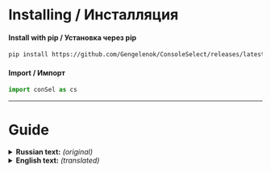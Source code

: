 # Installing / Инсталляция

#### Install with pip / Установка через pip

```bash
pip install https://github.com/Gengelenok/ConsoleSelect/releases/latest/download/conSel-1.0-py3-none-any.whl
```

#### Import / Импорт

```python
import conSel as cs
```

---

# Guide

<!-- ## **Russian text:** _(original)_ -->

<details>
<summary><b>Russian text:</b> <i>(original)</i></summary>

### Библиотека для реализации выбора в консоли

#### Основные функции:

-   **`setCustomLang(text)`**  
    Позволяет настроить текстовые сообщения, отображаемые при использовании функции `choose(...)`.

    **Пример настройки параметра `text`:**

    ```json
    {
    	"wrongInput": "Сообщение при некорректном вводе",
    	"inputCusValue": "Сообщение при выборе варианта 'ввести самостоятельно'",
    	"selectVariant": "Сообщение, отображаемое над списком вариантов (например, 'выберите вариант')",
    	"selfInput": "Текст для варианта 'ввести самостоятельно'"
    }
    ```

    Также доступны предустановленные языковые настройки, которые находятся в файле `langPresets.json`. На данный момент поддерживаются только два языка: `ru` (русский) и `en` (английский). Вы можете добавить собственные языковые конфигурации, опираясь на существующие пресеты.  
    Чтобы использовать предустановленный язык, в параметр `text` нужно передать значение `"ru"`, `"en"` или имя созданного вами пресета.

---

-   **`choose(optionForSelect, allowSelfInput=False)`**  
    Отвечает за выбор одного из доступных вариантов из словаря `optionForSelect`.  
    Если параметр `allowSelfInput` установлен в `True`, то в консоли дополнительно появится возможность ввода произвольного значения. По умолчанию этот параметр равен `False`.

    **Пример параметра `optionForSelect`:**

    ```json
    {
    	"text1": "dataForReturn1",
    	"text2": "dataForReturn2"
    }
    ```

</details>

<details>
<summary><b>English text:</b> <i>(translated)</i></summary>

### Library for Console-Based Selection

#### Key Functions:

-   **`setCustomLang(text)`**  
    Allows customization of text messages displayed when using the `choose(...)` function.

    **Example configuration for the `text` parameter:**

    ```json
    {
    	"wrongInput": "Message displayed for invalid input",
    	"inputCusValue": "Message displayed when selecting the 'enter manually' option",
    	"selectVariant": "Message displayed above the list of options (e.g., 'select an option')",
    	"selfInput": "Text for the 'enter manually' option"
    }
    ```

    Predefined language settings are also available in the `langPresets.json` file. Currently, only two languages are supported: `ru` (Russian) and `en` (English). You can add your own language configurations based on the existing presets.  
    To use a predefined language, pass `"ru"`, `"en"`, or the name of your custom preset as the `text` parameter.

---

-   **`choose(optionForSelect, allowSelfInput=False)`**  
    Responsible for selecting one of the available options from the `optionForSelect` dictionary.  
    If the `allowSelfInput` parameter is set to `True`, an additional option to input a custom value will appear in the console. By default, this parameter is set to `False`.

    **Example configuration for the `optionForSelect` parameter:**

    ```json
    {
    	"text1": "dataForReturn1",
    	"text2": "dataForReturn2"
    }
    ```

</details>

<!--
## English text (translated): (NEED FIX!)

Library for creating a selection in the console

#### Functions:

-   `setCustomLang(text)` - changes the text displayed during the `choose(...)` function call. \_Example of text parameter:\*

    ```JSON
    {
    "wrongInput": "text displayed on incorrect input",
    "inputCusValue": "text displayed when choosing the 'enter manually' option'",
    "selectVariant": "header text like 'select an option'",
    "selfInput": "text for the 'enter manually' option"
    }
    ```

    Alternatively, you can use the templates from `langPresets.json`, which include only **ru** and **en**, but you can add your languages based on the already created presets. To use it, you need to pass the string `"ru"`, `"en"`, or one created by you to the `text` parameter.

-   `choose(optionForSelect, allowSelfInput)` - allows selection from the optionForSelect dictionary.
    If allowSelfInput=True, an option to manually enter a value will be added to the console, default is False.
    _Example of optionForSelect parameter:_

    ```JSON
    {
    "value1":"dataForReturn1",
    "value2":"dataForReturn2"
    }
    ``` -->

